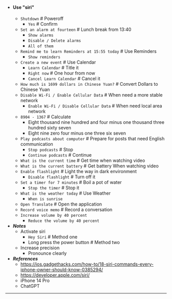 - #### Use "siri"
    - `Shutdown` # Poweroff
        - `Yes` # Confirm
    - `Set an alarm at fourteen` # Lunch break from 13:40
        - `Show alarms`
        - `Disable / Delete alarms`
        - `All of them`
    - `Remind me to learn Reminders at 15:55 today` # Use Reminders
        - `Show reminders`
    - `Create a new event` # Use Calendar
        - `Learn Calendar` # Title it
        - `Right now` # One hour from now
        - `Cancel Learn Calendar` # Cancel it
    - `How much is 1699 dollars in Chinese Yuan?` # Convert Dollars to Chinese Yuan
    - `Disable Wi-Fi / Enable Cellular Data` # When need a more stable network
        - `Enable Wi-Fi / Disable Cellular Data` # When need local area network
    - `8904 - 1367` # Calculate
        - Eight thousand nine hundred and four minus one thousand three hundred sixty seven
        - Eight nine zero four minus one three six seven
    - `Play podcasts about computer` # Prepare for posts that need English communication
        - `Stop podcasts` # Stop
        - `Continue podcasts` # Continue
    - `What is the current time` # Get time when watching video
    - `What is the current battery` # Get battery When watching video
    - `Enable flashlight` # Light the way in dark environment
        - `Disable flashlight` # Turn off it
    - `Set a timer for 7 minutes` # Boil a pot of water
        - `Stop the timer` # Stop it
    - `What is the weather today` # Use Weather
        - `When is sunrise`
    - `Open Translate` # Open the application
    - `Record voice memo` # Record a conversation
    - `Increase volume by 40 percent`
        - `Reduce the volume by 40 percent`
- ***Notes***
    - Activate siri
        - `Hey Siri` # Method one
        - Long press the power button # Method two
    - Increase precision
        - Pronounce clearly
- ***References***
    - https://ios.gadgethacks.com/how-to/18-siri-commands-every-iphone-owner-should-know-0385294/
    - https://developer.apple.com/siri/
    - iPhone 14 Pro
    - ChatGPT
- ---
